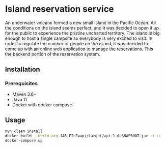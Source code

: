 # Island reservation service

An underwater volcano formed a new small island in the Pacific Ocean. All the conditions on the island seems perfect, and it was
decided to open it up for the public to experience the pristine uncharted territory.
The island is big enough to host a single campsite so everybody is very excited to visit. In order to regulate the number of people on the island, it
was decided to come up with an online web application to manage the reservations. This the backend portion of the reservation system.

## Installation

### Prerequisites
* Maven 3.6+
* Java 11
* Docker with docker compose

## Usage

```bash
mvn clean install
docker build --build-arg JAR_FILE=api/target/api-1.0-SNAPSHOT.jar -t ir-api:1.0
docker-compose up
```

